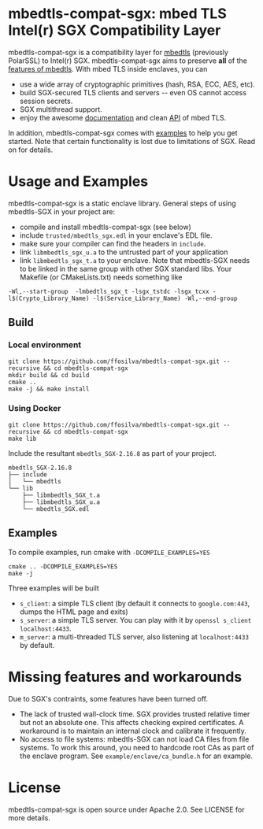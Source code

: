 # mbedtls-compat-sgx: mbed TLS Intel(r) SGX Compatibility Layer

mbedtls-compat-sgx is a compatibility layer for [mbedtls](https://github.com/ARMmbed/mbedtls) (previously PolarSSL) to Intel(r) SGX. mbedtls-compat-sgx aims to preserve **all** of the [features of mbedtls](https://tls.mbed.org/core-features). With mbed TLS inside enclaves, you can

- use a wide array of cryptographic primitives (hash, RSA, ECC, AES, etc).
- build SGX-secured TLS clients and servers -- even OS cannot access session secrets.
- SGX multithread support.
- enjoy the awesome [documentation](https://tls.mbed.org/kb) and clean [API](https://tls.mbed.org/api/) of mbed TLS.

In addition, mbedtls-compat-sgx comes with [examples](https://github.com/ffosilva/mbedtls-compat-sgx/tree/master/example) to help you get started. Note that certain functionality is lost due to limitations of SGX. Read on for details.

# Usage and Examples

mbedtls-compat-sgx is a static enclave library. General steps of using mbedtls-SGX in your project are:

- compile and install mbedtls-compat-sgx (see below)
- include `trusted/mbedtls_sgx.edl` in your enclave's EDL file.
- make sure your compiler can find the headers in `include`.
- link `libmbedtls_sgx_u.a` to the untrusted part of your application
- link `libmbedtls_sgx_t.a` to your enclave. Note that mbedtls-SGX needs to be linked in the same group with other SGX standard libs. Your Makefile (or CMakeLists.txt) needs something like

```
-Wl,--start-group  -lmbedtls_sgx_t -lsgx_tstdc -lsgx_tcxx -l$(Crypto_Library_Name) -l$(Service_Library_Name) -Wl,--end-group
```

## Build

### Local environment
```
git clone https://github.com/ffosilva/mbedtls-compat-sgx.git --recursive && cd mbedtls-compat-sgx
mkdir build && cd build
cmake ..
make -j && make install
```

### Using Docker
```
git clone https://github.com/ffosilva/mbedtls-compat-sgx.git --recursive && cd mbedtls-compat-sgx
make lib
```

Include the resultant `mbedtls_SGX-2.16.8` as part of your project.

```
mbedtls_SGX-2.16.8
├── include
│   └── mbedtls
└── lib
    ├── libmbedtls_SGX_t.a
    ├── libmbedtls_SGX_u.a
    └── mbedtls_SGX.edl

```

## Examples

To compile examples, run cmake with `-DCOMPILE_EXAMPLES=YES`

```
cmake .. -DCOMPILE_EXAMPLES=YES
make -j
```

Three examples will be built

- `s_client`: a simple TLS client (by default it connects to `google.com:443`, dumps the HTML page and exits)
- `s_server`: a simple TLS server. You can play with it by `openssl s_client localhost:4433`.
- `m_server`: a multi-threaded TLS server, also listening at `localhost:4433` by default.

# Missing features and workarounds

Due to SGX's contraints, some features have been turned off.

- The lack of trusted wall-clock time. SGX provides trusted relative timer but not an absolute one. This affects checking expired certificates. A workaround is to maintain an internal clock and calibrate it frequently.
- No access to file systems: mbedtls-SGX can not load CA files from file systems. To work this around, you need to hardcode root CAs as part of the enclave program. See `example/enclave/ca_bundle.h` for an example.

# License

mbedtls-compat-sgx is open source under Apache 2.0. See LICENSE for more details.

